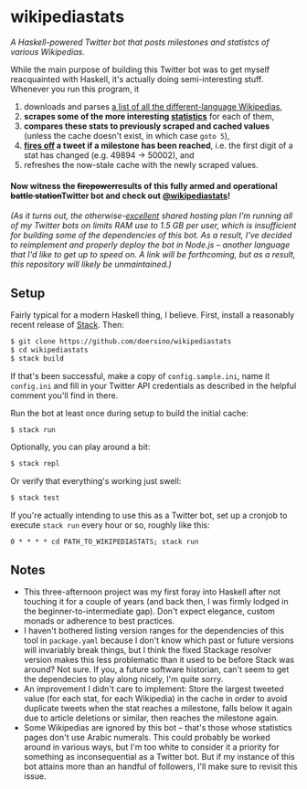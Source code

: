 # wikipediastats

*A Haskell-powered Twitter bot that posts milestones and statistcs of various Wikipedias.*

While the main purpose of building this Twitter bot was to get myself reacquainted with Haskell, it's actually doing semi-interesting stuff. Whenever you run this program, it

1. downloads and parses [a list of all the different-language Wikipedias](https://meta.wikimedia.org/wiki/List_of_Wikipedias),
2. **scrapes some of the more interesting [statistics](https://en.wikipedia.org/wiki/Special:Statistics)** for each of them,
3. **compares these stats to previously scraped and cached values** (unless the cache doesn't exist, in which case `goto 5`),
4. **[fires off](https://github.com/himura/twitter-conduit/blob/master/sample/post.hs) a tweet if a milestone has been reached**, i.e. the first digit of a stat has changed (e.g. 49894 → 50002), and
5. refreshes the now-stale cache with the newly scraped values.


#### Now witness the ~~firepower~~results of this fully armed and operational ~~battle station~~Twitter bot and check out [@wikipediastats](https://twitter.com/wikipediastats)!

*(As it turns out, the otherwise-[excellent](https://uberspace.de) shared hosting plan I'm running all of my Twitter bots on limits RAM use to 1.5 GB per user, which is insufficient for building some of the dependencies of this bot. As a result, I've decided to reimplement and properly deploy the bot in Node.js – another language that I'd like to get up to speed on. A link will be forthcoming, but as a result, this repository will likely be unmaintained.)*


## Setup

Fairly typical for a modern Haskell thing, I believe. First, install a reasonably recent release of [Stack](https://docs.haskellstack.org/en/stable/README/). Then:

```bash
$ git clone https://github.com/doersino/wikipediastats
$ cd wikipediastats
$ stack build
```

If that's been successful, make a copy of `config.sample.ini`, name it `config.ini` and fill in your Twitter API credentials as described in the helpful comment you'll find in there.

Run the bot at least once during setup to build the initial cache:

```bash
$ stack run
```

Optionally, you can play around a bit:

```bash
$ stack repl
```

Or verify that everything's working just swell:

```bash
$ stack test
```

If you're actually intending to use this as a Twitter bot, set up a cronjob to execute `stack run` every hour or so, roughly like this:

```cron
0 * * * * cd PATH_TO_WIKIPEDIASTATS; stack run
```


## Notes

* This three-afternoon project was my first foray into Haskell after not touching it for a couple of years (and back then, I was firmly lodged in the beginner-to-intermediate gap). Don't expect elegance, custom monads or adherence to best practices.
* I haven't bothered listing version ranges for the dependencies of this tool in `package.yaml` because I don't know which past or future versions will invariably break things, but I think the fixed Stackage resolver version makes this less problematic than it used to be before Stack was around? Not sure. If you, a future software historian, can't seem to get the dependecies to play along nicely, I'm quite sorry.
* An improvement I didn't care to implement: Store the largest tweeted value (for each stat, for each Wikipedia) in the cache in order to avoid duplicate tweets when the stat reaches a milestone, falls below it again due to article deletions or similar, then reaches the milestone again.
* Some Wikipedias are ignored by this bot – that's those whose statistics pages don't use Arabic numerals. This could probably be worked around in various ways, but I'm too white to consider it a priority for something as inconsequential as a Twitter bot. But if my instance of this bot attains more than an handful of followers, I'll make sure to revisit this issue.
